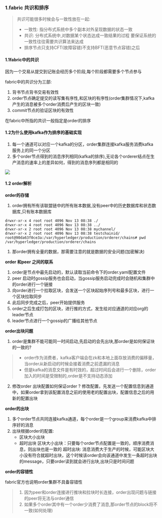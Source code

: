 ### 1.fabric 共识和排序

> 共识可能很多时候会与一致性放在一起:
>   - 一致性: 指分布式系统中多个副本对外呈现数据的状态一致
>   - 共识: 分布式系统中,对数据某个状态达成一致结果的过程
> 要保证系统的一致性往往需要共识算法来达成
>  - 排序节点只支持CFT(故障容错)不支持BFT(恶意节点容错)之后
#### 1.1fabric中的共识

因为一个交易从提交到记账会经历多个阶段,每个阶段都需要多个节点参与

fabric中的共识分为三部:

1. 背书节点背书交易有效性
2. order节点确定提交的读写集有序性,和区块的有序性(order集群情况下,kafka产生的消息被多个order消费后产生的区块一致)
3. commit节点的验证区块的有效性

在fabric中所指的共识一般指定是order的排序

#### 1.2为什么使用kafka作为排序的基础实现

1. 每一个通道可以对应一个kafka的分区，order集群连接kafka服务消费kafka服务上的同一个分区
2. 多个order节点得到的消息序列相同(kafka的排序),无论各个orderer结点在生产消息的速率上的差异如何，得到的消息序列都是相同的

![](./images/kafkatopic和channel.jpg)


#### 1.2 order解析

**order的存储**
1. order拥有所有该联盟链中的所有账本数据,没有peer中的历史数据库和状态数据库,只有账本数据库

``````shell
drwxr-xr-x 4 root root 4096 Nov 13 08:38 ./
drwxr-xr-x 4 root root 4096 Nov 13 08:38 ../
drwxr-xr-x 2 root root 4096 Nov 13 08:38 mychannel/
drwxr-xr-x 2 root root 4096 Nov 13 08:38 testchainid/
root@90da63f0ce3a:/var/hyperledger/production/orderer/chains# pwd
/var/hyperledger/production/orderer/chains

`````` 
1. 那order拥有全量的数据，那需要注意的就是数据的安全问题(加密解决)


**order 和peer 之间的联系**
1. order是节点中最先启动的，默认读取当前命令下的order.yaml配置文件
2. peer 启动时gossip服务也会启动，当gossip服务启动完成时会随机和集群中的order进行一个链接
3. 向order进行一个拉取区块，会发送一个区块起始序列号和最多区块，进行一个区块拉取同步
4. 此后同步完成之后，peer开始提供服务
5. order之后生成打包的区块，进行推的方式，发生给对应通道的对应org的leader节点
6. leader节点进行一个gossip的广播给其他节点

**order出块问题**

1. order是集群不能可能同一时间启动,先启动的会先出块,那order是如何保证块的一致的?
> - order作为消费者，kafka客户端会在zk和本地上面存放消费的偏移量，当order从新启动的时候会接着消费之前遗漏的消息
> - 但是kafka的消息文件是有时效的，超过时间后会进行一个删除，order加入的时间是受限制的,order是不支持动态添加

2. 修改order 出块配置如何保证order ?
修改配置，先发送一个配置信息到通道中，如果order拿到该配置消息之前的使用老的配置出块，配置信息之后的用新的配置出块


**order的出块**
1. 多个order节点共同连接kafka通道，每个order是一个group来消费kafka中排序好的消息
2. 出块根据order的配置:
   - 区块大小出块
   - 超时出块
区块大小出块：只要每个order节点配置是一致的，顺序消费消息，则出块也是一致的
超时出块: 消息消费大于生产的时候，可能区块大小没有符合就超时出块，这个时候该order会向该通道中发生一条超时出块的message，只要order读到就会进行出块,出块只是时间问题


**order的容错性**

fabric官方也说明order集群不具备容错性
> 1. 因为peer和order连接进行推块和拉块时长连接，order出现问题与链接的peer将无法与order通信
> 2. 如果多个order其中有一个order少消费了消息,那order节点的block将不一致(如何处理)













